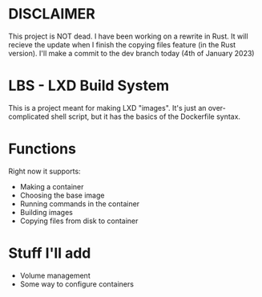 # DISCLAIMER
This project is NOT dead. I have been working on a rewrite in Rust. It will recieve the update when I finish the copying files feature (in the Rust version). I'll make a commit to the dev branch today (4th of January 2023)

# LBS - LXD Build System
This is a project meant for making LXD "images". It's just an over-complicated shell script, but it has the basics of the Dockerfile syntax.
# Functions
Right now it supports:
- Making a container
- Choosing the base image
- Running commands in the container
- Building images
- Copying files from disk to container
# Stuff I'll add
- Volume management
- Some way to configure containers
